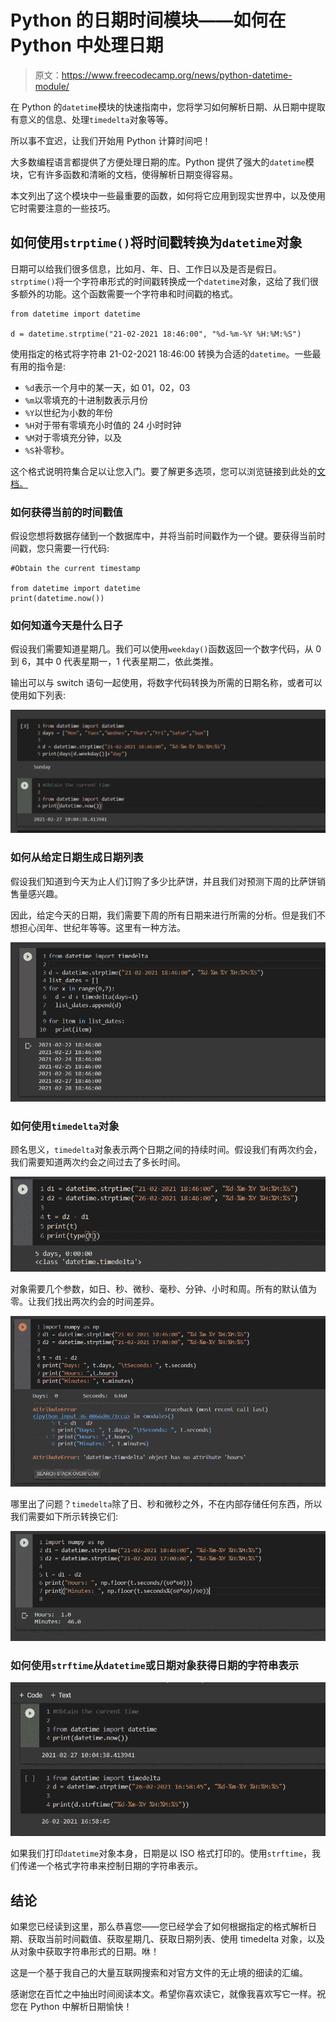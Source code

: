# Python 的日期时间模块——如何在 Python 中处理日期

> 原文：<https://www.freecodecamp.org/news/python-datetime-module/>

在 Python 的`datetime`模块的快速指南中，您将学习如何解析日期、从日期中提取有意义的信息、处理`timedelta`对象等等。

所以事不宜迟，让我们开始用 Python 计算时间吧！

大多数编程语言都提供了方便处理日期的库。Python 提供了强大的`datetime`模块，它有许多函数和清晰的文档，使得解析日期变得容易。

本文列出了这个模块中一些最重要的函数，如何将它应用到现实世界中，以及使用它时需要注意的一些技巧。

## 如何使用`strptime()`将时间戳转换为`datetime`对象

日期可以给我们很多信息，比如月、年、日、工作日以及是否是假日。`strptime()`将一个字符串形式的时间戳转换成一个`datetime`对象，这给了我们很多额外的功能。这个函数需要一个字符串和时间戳的格式。

```
from datetime import datetime

d = datetime.strptime("21-02-2021 18:46:00", "%d-%m-%Y %H:%M:%S")
```

使用指定的格式将字符串 21-02-2021 18:46:00 转换为合适的`datetime`。一些最有用的指令是:

*   `%d`表示一个月中的某一天，如 01，02，03
*   `%m`以零填充的十进制数表示月份
*   `%Y`以世纪为小数的年份
*   `%H`对于带有零填充小时值的 24 小时时钟
*   `%M`对于零填充分钟，以及
*   `%S`补零秒。

这个格式说明符集合足以让您入门。要了解更多选项，您可以浏览链接到此处的[文档。](https://docs.python.org/3/library/datetime.html#strftime-strptime-behavior)

### 如何获得当前的时间戳值

假设您想将数据存储到一个数据库中，并将当前时间戳作为一个键。要获得当前时间戳，您只需要一行代码:

```
#Obtain the current timestamp

from datetime import datetime
print(datetime.now())
```

### 如何知道今天是什么日子

假设我们需要知道星期几。我们可以使用`weekday()`函数返回一个数字代码，从 0 到 6，其中 0 代表星期一，1 代表星期二，依此类推。

输出可以与 switch 语句一起使用，将数字代码转换为所需的日期名称，或者可以使用如下列表:

![image-169](img/48a7778bba1f2add32b2c5c2a1373a02.png)

### 如何从给定日期生成日期列表

假设我们知道到今天为止人们订购了多少比萨饼，并且我们对预测下周的比萨饼销售量感兴趣。

因此，给定今天的日期，我们需要下周的所有日期来进行所需的分析。但是我们不想担心闰年、世纪年等等。这里有一种方法。

![image-137](img/fa92cdc095f46f01479947cd39280a4b.png)

### 如何使用`timedelta`对象

顾名思义，`timedelta`对象表示两个日期之间的持续时间。假设我们有两次约会，我们需要知道两次约会之间过去了多长时间。

![image-138](img/0ee857e01b5a6c23b4961f122d43704b.png)

对象需要几个参数，如日、秒、微秒、毫秒、分钟、小时和周。所有的默认值为零。让我们找出两次约会的时间差异。

![image-139](img/44c82bf46b7c180cba01f6a73bf7a854.png)

哪里出了问题？`timedelta`除了日、秒和微秒之外，不在内部存储任何东西，所以我们需要如下所示转换它们:

![image-141](img/167134ffd83455fd1743afbe88be8a4c.png)

### 如何使用`strftime`从`datetime`或日期对象获得日期的字符串表示

![image-170](img/4da093e730377b076d6e82c7e3625a69.png)

如果我们打印`datetime`对象本身，日期是以 ISO 格式打印的。使用`strftime`，我们传递一个格式字符串来控制日期的字符串表示。

## 结论

如果您已经读到这里，那么恭喜您——您已经学会了如何根据指定的格式解析日期、获取当前时间戳值、获取星期几、获取日期列表、使用 timedelta 对象，以及从对象中获取字符串形式的日期。咻！

这是一个基于我自己的大量互联网搜索和对官方文件的无止境的细读的汇编。

感谢您在百忙之中抽出时间阅读本文。希望你喜欢读它，就像我喜欢写它一样。祝您在 Python 中解析日期愉快！